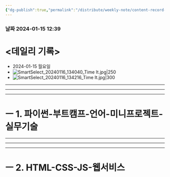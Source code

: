 ```yaml
---
{"dg-publish":true,"permalink":"/distribute/weekly-note/content-record-folder/2024-01-14-w3/","tags":["데일리-주간-기록"],"noteIcon":""}
---
```


### 날짜 2024-01-15 12:39

# <데일리 기록> 

- 2024-01-15 월요일
- ![SmartSelect_20240116_134040_Time It.jpg|250](/img/user/%EC%B2%A8%EB%B6%80%ED%8C%8C%EC%9D%BC/SmartSelect_20240116_134040_Time%20It.jpg)
- ![SmartSelect_20240116_134216_Time It.jpg|300](/img/user/%EC%B2%A8%EB%B6%80%ED%8C%8C%EC%9D%BC/SmartSelect_20240116_134216_Time%20It.jpg)


----
-----
---
# ㅡ 1. 파이썬-부트캠프-언어-미니프로젝트-실무기술




------
---
---
# ㅡ 2. HTML-CSS-JS-웹서비스

